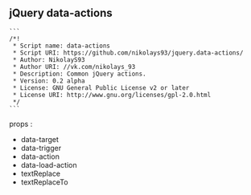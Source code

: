 ## jQuery data-actions
	```
	/*!
	 * Script name: data-actions
	 * Script URI: https://github.com/nikolays93/jquery.data-actions/
	 * Author: NikolayS93
	 * Author URI: //vk.com/nikolays_93
	 * Description: Common jQuery actions.
	 * Version: 0.2 alpha
	 * License: GNU General Public License v2 or later
	 * License URI: http://www.gnu.org/licenses/gpl-2.0.html
	 */
	```

props :
- data-target
- data-trigger
- data-action
- data-load-action
- textReplace
- textReplaceTo